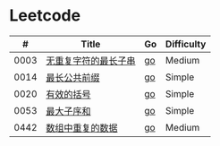 # Leetcode
| # | Title | Go | Difficulty |
|---| ----- | -- | ---------- |
|0003|[无重复字符的最长子串](https://leetcode-cn.com/problems/longest-substring-without-repeating-characters/)|[go](./string/3.lengthOfLongestSubstring.go)|Medium| 
|0014|[最长公共前缀](https://leetcode-cn.com/problems/longest-common-prefix/)|[go](./string/24.longestCommonPrefix.go)|Simple|
|0020|[有效的括号](https://leetcode-cn.com/problems/valid-parentheses/)|[go](./string/20.isValid.go)|Simple|
|0053|[最大子序和](https://leetcode-cn.com/problems/maximum-subarray/)|[go](./array/53.maxSubArray.go)|Simple|
|0442|[数组中重复的数据](https://leetcode-cn.com/problems/find-all-duplicates-in-an-array/)|[go](./array/442.findDuplicates.go)|Medium|
